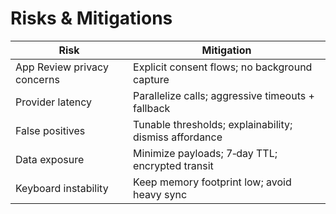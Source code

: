 # Risks & Mitigations

| Risk | Mitigation |
|------|------------|
| App Review privacy concerns | Explicit consent flows; no background capture |
| Provider latency | Parallelize calls; aggressive timeouts + fallback |
| False positives | Tunable thresholds; explainability; dismiss affordance |
| Data exposure | Minimize payloads; 7‑day TTL; encrypted transit |
| Keyboard instability | Keep memory footprint low; avoid heavy sync |


